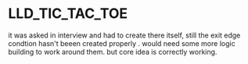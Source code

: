 # LLD_TIC_TAC_TOE

it was asked in interview and had to create there itself, still the exit edge condtion hasn't beeen created properly . would need some more logic building to work around them. but core idea is correctly working. 

